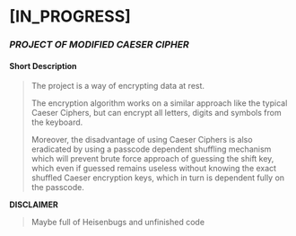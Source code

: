 # [IN_PROGRESS]
### _PROJECT OF MODIFIED CAESER CIPHER_

#### Short Description
> The project is a way of encrypting data at rest.
>
>The encryption algorithm works on a similar approach like the typical Caeser Ciphers, but can encrypt all letters, digits and symbols from the keyboard.
>
>Moreover, the disadvantage of using Caeser Ciphers is also eradicated by using a passcode dependent shuffling mechanism which will prevent brute force approach of guessing the shift key, which even if guessed remains useless without knowing the exact shuffled Caeser encryption keys, which in turn is dependent fully on the passcode.

**DISCLAIMER**
> Maybe full of Heisenbugs and unfinished code

